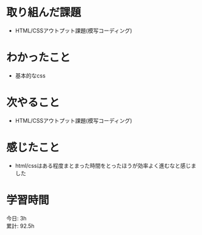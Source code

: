 # 取り組んだ課題 
- HTML/CSSアウトプット課題(模写コーディング)
# わかったこと   
- 基本的なcss
# 次やること
- HTML/CSSアウトプット課題(模写コーディング)
# 感じたこと
- html/cssはある程度まとまった時間をとったほうが効率よく進むなと感じました
# 学習時間  
今日: 3h  
累計: 92.5h 

